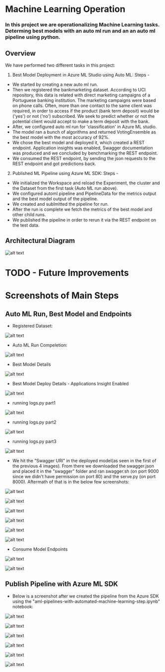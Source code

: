 # Machine Learning Operation

### In this project we are operationalizing Machine Learning tasks. Determing best models with an auto ml run and an an auto ml pipeline using python.

## Overview

We have performed two different tasks in this project:
1. Best Model Deployment in Azure ML Studio using Auto ML:
  Steps -
  - We started by creating a new auto ml run.
  - Then we registered the bankmarketing dataset. According to UCI repository, this data is related with direct marketing campaigns of a Portuguese banking   institution. The marketing campaigns were based on phone calls. Often, more than one contact to the same client was required, in order to access if the product (bank term deposit) would be ('yes') or not ('no') subscribed. We seek to predict whether or not the potential client would accept to make a term deposit with the bank.
  - After, we configured auto ml run for 'classification' in Azure ML studio.
  - The model ran a bunch of algorithms and returned VotingEnsemble as the best model with the most accuracy of 92%.
  - We chose the best model and deployed it, which created a REST endpoint. Application insights was enabled, Swagger documentation was produced and we concluded by benchmarking the REST endpoint.
  - We consumed the REST endpoint, by sending the json requests to the REST endpoint and got predictions back.
  
2. Published ML Pipeline using Azure ML SDK:
  Steps -
  - We initialized the Workspace and reload the Experiment, the cluster and the Dataset from the first task (Auto ML run above).
  - We configured automl pipeline and PipelineData for the metrics output and the best model output of the pipeline.
  - We created and sublmitted the pipeline for run.
  - After the run is complete we fetch the metrics of the best model and other child runs.
  - We published the pipeline in order to rerun it via the REST endpoint on the test data.
 
 ## Architectural Diagram
 
 ![alt text](https://github.com/krishula/nd00333_AZMLND_C2_Machine_Learning_Operations/blob/master/Screenshots/Screen%20Shot%202021-01-09%20at%208.56.02%20PM.png)
 
 # TODO - Future Improvements
 
 # Screenshots of Main Steps
 
 ## Auto ML Run, Best Model and Endpoints
 
  - Registered Dataset:
 
  ![alt text](https://github.com/krishula/nd00333_AZMLND_C2_Machine_Learning_Operations/blob/master/Screenshots/Registered%20Dataset.png)
 
  - Auto ML Run Compeletion:
  
  ![alt text](https://github.com/krishula/nd00333_AZMLND_C2_Machine_Learning_Operations/blob/master/Screenshots/Run%20Completed.png)
  
  - Best Model Details
  
  ![alt text](https://github.com/krishula/nd00333_AZMLND_C2_Machine_Learning_Operations/blob/master/Screenshots/Best%20Auto%20ML%20Model%20Deploy.png)
  
  - Best Model Deploy Details - Applications Insight Enabled
  
  ![alt text](https://github.com/krishula/nd00333_AZMLND_C2_Machine_Learning_Operations/blob/master/Screenshots/Best%20Model%20Deploy%20Details.png)
  
  - running logs.py part1
  
  ![alt text](https://github.com/krishula/nd00333_AZMLND_C2_Machine_Learning_Operations/blob/master/Screenshots/logs1.png)
  
  - running logs.py part2
  
  ![alt text](https://github.com/krishula/nd00333_AZMLND_C2_Machine_Learning_Operations/blob/master/Screenshots/logs2.png)
  
  - running logs.py part3
  
  ![alt text](https://github.com/krishula/nd00333_AZMLND_C2_Machine_Learning_Operations/blob/master/Screenshots/logs3.png)
  
  - We hit the "Swagger URI" in the deployed model(as seen in the first of the previous 4 images). From there we downloaded the swagger.json and placed it in the "swagger" folder and ran swagger.sh (on port 9000 since we didn't have permission on port 80) and the serve.py (on port 8000).
  Aftermath of that is in the below few screenshots:
  
  ![alt text](https://github.com/krishula/nd00333_AZMLND_C2_Machine_Learning_Operations/blob/master/Screenshots/swagger1.png)
  
  
  ![alt text](https://github.com/krishula/nd00333_AZMLND_C2_Machine_Learning_Operations/blob/master/Screenshots/Swagger2.png)
  
  
  ![alt text](https://github.com/krishula/nd00333_AZMLND_C2_Machine_Learning_Operations/blob/master/Screenshots/Swagger3.png)
  
  
  ![alt text](https://github.com/krishula/nd00333_AZMLND_C2_Machine_Learning_Operations/blob/master/Screenshots/Swagger4.png)
  
  
  ![alt text](https://github.com/krishula/nd00333_AZMLND_C2_Machine_Learning_Operations/blob/master/Screenshots/Swagger5.png)
  
  
  ![alt text](https://github.com/krishula/nd00333_AZMLND_C2_Machine_Learning_Operations/blob/master/Screenshots/Swagger6.png)
  
  - Consume Model Endpoints
  
  ![alt text](https://github.com/krishula/nd00333_AZMLND_C2_Machine_Learning_Operations/blob/master/Screenshots/endpoints1.png)
  
  
  ![alt text](https://github.com/krishula/nd00333_AZMLND_C2_Machine_Learning_Operations/blob/master/Screenshots/endpoints2.png)
  
  ## Publish Pipeline with Azure ML SDK
  
  - Below is a screenshot after we created the pipeline from the Azure SDK using the "aml-pipelines-with-automated-machine-learning-step.ipynb" notebook:
  
  ![alt text](https://github.com/krishula/nd00333_AZMLND_C2_Machine_Learning_Operations/blob/master/Screenshots/Pipeline%20Creation%20using%20Azure%20ML%20SDK.png)
  
  ![alt text](https://github.com/krishula/nd00333_AZMLND_C2_Machine_Learning_Operations/blob/master/Screenshots/Pipeline%20Endpoints.png)
  
  ![alt text](https://github.com/krishula/nd00333_AZMLND_C2_Machine_Learning_Operations/blob/master/Screenshots/Dataset.png)
  
  ![alt text](https://github.com/krishula/nd00333_AZMLND_C2_Machine_Learning_Operations/blob/master/Screenshots/Published%20Pipeline%20Overview.png)
  
  ![alt text](https://github.com/krishula/nd00333_AZMLND_C2_Machine_Learning_Operations/blob/master/Screenshots/Run%20Details.png)
  
  ![alt text](https://github.com/krishula/nd00333_AZMLND_C2_Machine_Learning_Operations/blob/master/Screenshots/Experiments.png)
  
  
  
